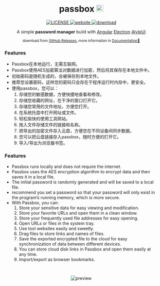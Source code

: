 <h1 align="center">
  <span>passbox</span>
  <img src="https://zzk13180.github.io/passbox/favicon.svg" alt='favicon' width='23'/>
</h1>

<p align="center">
  <a href="LICENSE">
    <img src="https://zzk13180.github.io/passbox/license-MIT-informational.svg" alt="LICENSE">
  </a>
  <a href="https://zzk13180.github.io/passbox">
    <img src="https://zzk13180.github.io/passbox/website-up-brightgreen.svg" alt="website">
  </a>
  <a href="https://github.com/zzk13180/passbox/releases">
    <img src="https://zzk13180.github.io/passbox/v1.svg" alt="download">
  </a>
<p>

<p align="center">A simple <b>password manager</b> build with <a href="https://angular.io/" target="_blank">Angular</a> <a href="https://electronjs.org/" target="_blank">Electron</a> <a href="https://alyle.io/" target="_blank">AlyleUI</a></p>

<p align="center">
  <sub>
    download from
    <a href="https://github.com/zzk13180/passbox/releases" target="_blank">GitHub Releases.</a>
  </sub>
  <sub>
    more information in
    <a href="https://zzk13180.github.io/passbox" target="_blank">Documentation🚀</a>
  </sub>
</p>

### Features

- Passbox在本地运行，无需互联网。  
- Passbox使用AES加密算法对数据进行加密，然后将其保存在本地文件中。  
- 初始密码是随机生成的，会被保存到本地文件。  
- 推荐您设置密码，这样您的密码只会存在于程序运行时内存中，更安全。  
- 使用passbox，您可以：  
   1. 存储您的敏感数据，方便快捷地查看和修改。  
   1. 存储您收藏的网址，在干净的窗口打开它。  
   1. 存储您常用的文件地址，方便您打开。  
   1. 在系统托盘中打开网址或文件。  
   1. 轻松愉快的使用工具网站。  
   1. 拖入文件存储文件的链接和名称。  
   1. 把导出的加密文件存入云盘，方便您在不同设备间同步数据。  
   1. 您可以把云盘链接存入passbox，随时方便的打开它。  
   1. 导入/导出为浏览器书签。  

### Features

- Passbox runs locally and does not require the internet.  
- Passbox uses the AES encryption algorithm to encrypt data and then saves it in a local file.  
- The initial password is randomly generated and will be saved to a local file.  
- recommend you set a password so that your password will only exist in the program’s running memory, which is more secure.  
- With Passbox, you can:  
   1. Store your sensitive data for easy viewing and modification.  
   1. Store your favorite URLs and open them in a clean window.  
   1. Store your frequently used file addresses for easy opening.  
   1. Open URLs or files in the system tray.  
   1. Use tool websites easily and sweetly.  
   1. Drag files to store links and names of files.  
   1. Save the exported encrypted file to the cloud for easy synchronization of data between different devices.  
   1. You can store cloud disk links in Passbox and open them easily at any time.  
   1. Import/export as browser bookmarks.  

<br>

<p align='center'>
  <img src="https://zzk13180.github.io/passbox/preview.png" alt='preview'>
</p>
